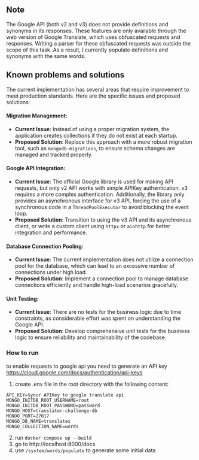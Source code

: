 ## Note  
The Google API (both v2 and v3) does not provide definitions and synonyms in its responses. These features are only available through the web version of Google Translate, which uses obfuscated requests and responses. Writing a parser for these obfuscated requests was outside the scope of this task. As a result, I currently populate definitions and synonyms with the same words.

## Known problems and solutions
The current implementation has several areas that require improvement to meet production standards. Here are the specific issues and proposed solutions:

#### Migration Management:
- **Current Issue**: Instead of using a proper migration system, the application creates collections if they do not exist at each startup.
- **Proposed Solution**: Replace this approach with a more robust migration tool, such as `mongodb-migrations`, to ensure schema changes are managed and tracked properly.

#### Google API Integration:
- **Current Issue**: The official Google library is used for making API requests, but only v2 API works with simple APIKey authentication. v3 requires a more complex authentication. Additionally, the library only provides an asynchronous interface for v3 API, forcing the use of a synchronous code in a `ThreadPoolExecutor` to avoid blocking the event loop.
- **Proposed Solution**: Transition to using the v3 API and its asynchronous client, or write a custom client using `httpx` or `aiohttp` for better integration and performance.

#### Database Connection Pooling:
- **Current Issue**: The current implementation does not utilize a connection pool for the database, which can lead to an excessive number of connections under high load.
- **Proposed Solution**: Implement a connection pool to manage database connections efficiently and handle high-load scenarios gracefully.

#### Unit Testing:
- **Current Issue**: There are no tests for the business logic due to time constraints, as considerable effort was spent on understanding the Google API.
- **Proposed Solution**: Develop comprehensive unit tests for the business logic to ensure reliability and maintainability of the codebase.


### How to run
to enable requests to google api you need to generate an API key https://cloud.google.com/docs/authentication/api-keys

1. create .env file in the root directory with the following content:
```dotenv
API_KEY=$your APIKey to google translate api
MONGO_INITDB_ROOT_USERNAME=root
MONGO_INITDB_ROOT_PASSWORD=password
MONGO_HOST=translator-challenge-db
MONDO_PORT=27017
MONGO_DB_NAME=translates
MONGO_COLLECTION_NAME=words
```
2. run `docker compose up --build`
3. go to http://localhost:8000/docs
4. use `/system/words/populate` to generate some initial data
